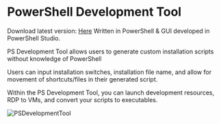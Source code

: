 # PowerShell Development Tool

Download latest version: [Here](https://github.com/austindwebber/ps-development-tool/releases)
Written in PowerShell & GUI developed in PowerShell Studio.

PS Development Tool allows users to generate custom installation scripts without knowledge of PowerShell

Users can input installation switches, installation file name, and allow for movement of shortcuts/files in their generated script.

Within the PS Development Tool, you can launch development resources, RDP to VMs, and convert your scripts to executables.

![PSDevelopmentTool](https://i.imgur.com/pOWWDAH.png)
